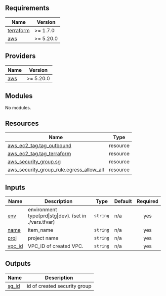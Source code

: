 ## Requirements

| Name | Version |
|------|---------|
| <a name="requirement_terraform"></a> [terraform](#requirement\_terraform) | >= 1.7.0 |
| <a name="requirement_aws"></a> [aws](#requirement\_aws) | >= 5.20.0 |

## Providers

| Name | Version |
|------|---------|
| <a name="provider_aws"></a> [aws](#provider\_aws) | >= 5.20.0 |

## Modules

No modules.

## Resources

| Name | Type |
|------|------|
| [aws_ec2_tag.tag_outbound](https://registry.terraform.io/providers/hashicorp/aws/latest/docs/resources/ec2_tag) | resource |
| [aws_ec2_tag.tag_terraform](https://registry.terraform.io/providers/hashicorp/aws/latest/docs/resources/ec2_tag) | resource |
| [aws_security_group.sg](https://registry.terraform.io/providers/hashicorp/aws/latest/docs/resources/security_group) | resource |
| [aws_security_group_rule.egress_allow_all](https://registry.terraform.io/providers/hashicorp/aws/latest/docs/resources/security_group_rule) | resource |

## Inputs

| Name | Description | Type | Default | Required |
|------|-------------|------|---------|:--------:|
| <a name="input_env"></a> [env](#input\_env) | environment type{prd\|stg\|dev}. (set in ./vars.tfvar) | `string` | n/a | yes |
| <a name="input_name"></a> [name](#input\_name) | item\_name | `string` | n/a | yes |
| <a name="input_proj"></a> [proj](#input\_proj) | project name | `string` | n/a | yes |
| <a name="input_vpc_id"></a> [vpc\_id](#input\_vpc\_id) | VPC\_ID of created VPC. | `string` | n/a | yes |

## Outputs

| Name | Description |
|------|-------------|
| <a name="output_sg_id"></a> [sg\_id](#output\_sg\_id) | id of created security group |
